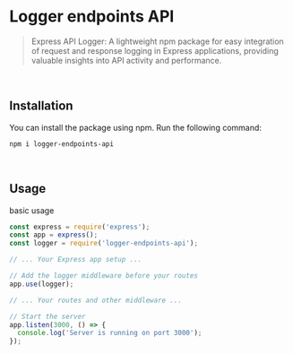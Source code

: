 # Logger endpoints API
> Express API Logger: A lightweight npm package for easy integration of request and response logging in Express applications, providing valuable insights into API activity and performance.

<br>

## Installation
You can install the package using npm. Run the following command:

```
npm i logger-endpoints-api
```

<br>

## Usage
basic usage

```js
const express = require('express');
const app = express();
const logger = require('logger-endpoints-api');

// ... Your Express app setup ...

// Add the logger middleware before your routes
app.use(logger);

// ... Your routes and other middleware ...

// Start the server
app.listen(3000, () => {
  console.log('Server is running on port 3000');
});
```
